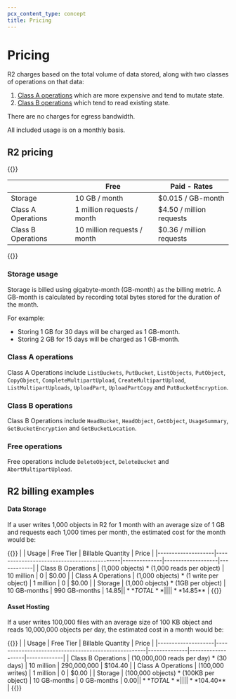 ```yaml
---
pcx_content_type: concept
title: Pricing
---
```


# Pricing

R2 charges based on the total volume of data stored, along with two classes of operations on that data:

1. [Class A operations](#class-a-operations) which are more expensive and tend to mutate state. 
2. [Class B operations](#class-b-operations) which tend to read existing state.
 
There are no charges for egress bandwidth.

All included usage is on a monthly basis.

## R2 pricing

{{<table-wrap>}}

|                    | Free                         | Paid - Rates                       |
| ------------------ | ---------------------------- | ---------------------------------- |
| Storage            | 10 GB / month                | $0.015 / GB-month                  |
| Class A Operations | 1 million requests / month   | $4.50 / million requests           |
| Class B Operations | 10 million requests / month  | $0.36 / million requests           |

{{</table-wrap>}}

### Storage usage

Storage is billed using gigabyte-month (GB-month) as the billing metric. A GB-month is calculated by recording total bytes stored for the duration of the month.

For example:

* Storing 1 GB for 30 days will be charged as 1 GB-month.
* Storing 2 GB for 15 days will be charged as 1 GB-month.

### Class A operations

Class A Operations include `ListBuckets`, `PutBucket`, `ListObjects`, `PutObject`, `CopyObject`, `CompleteMultipartUpload`, `CreateMultipartUpload`, `ListMultipartUploads`, `UploadPart`, `UploadPartCopy` and `PutBucketEncryption`.

### Class B operations

Class B Operations include `HeadBucket`, `HeadObject`, `GetObject`, `UsageSummary`, `GetBucketEncryption` and `GetBucketLocation`.

### Free operations

Free operations include `DeleteObject`, `DeleteBucket` and `AbortMultipartUpload`.

## R2 billing examples

#### Data Storage

If a user writes 1,000 objects in R2 for 1 month with an average size of 1 GB and requests each 1,000 times per month, the estimated cost for the month would be:

{{<table-wrap>}}
|                    | Usage                                      | Free Tier    | Billable Quantity | Price      |
|--------------------|--------------------------------------------|--------------|-------------------|------------|
| Class B Operations | (1,000 objects) * (1,000 reads per object) |   10 million |                 0 |      $0.00 |
| Class A Operations | (1,000 objects) * (1 write per object)     |    1 million |                 0 |      $0.00 |
| Storage            | (1,000 objects) * (1GB per object)         | 10 GB-months |     990 GB-months |     $14.85 |
| **TOTAL**          |                                            |              |                   | **$14.85** |
{{</table-wrap>}}

#### Asset Hosting

If a user writes 100,000 files with an average size of 100 KB object and reads 10,000,000 objects per day, the estimated cost in a month would be: 

{{<table-wrap>}}
|                    | Usage                                               | Free Tier    | Billable Quantity | Price       |
|--------------------|-----------------------------------------------------|--------------|-------------------|-------------|
| Class B Operations | (10,000,000 reads per day) * (30 days)              |   10 million |       290,000,000 |     $104.40 |
| Class A Operations | (100,000 writes)                                    |    1 million |                 0 |       $0.00 |
| Storage            | (100,000 objects) * (100KB per object)              | 10 GB-months |       0 GB-months |       $0.00 |
| **TOTAL**          |                                                     |              |                   | **$104.40** |
{{</table-wrap>}}
